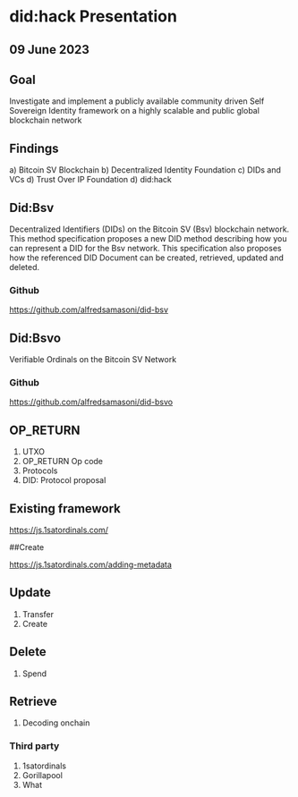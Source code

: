 # did:hack Presentation
## 09 June 2023

## Goal

Investigate and implement a publicly available community driven Self Sovereign Identity framework on a highly scalable and public global blockchain network

## Findings

a) Bitcoin SV Blockchain
b) Decentralized Identity Foundation
c) DIDs and VCs
d) Trust Over IP Foundation 
d) did:hack

## Did:Bsv 

Decentralized Identifiers (DIDs) on the Bitcoin SV (Bsv) blockchain network. This method specification proposes a new DID method describing how you can represent a DID for the Bsv network. This specification also proposes how the referenced DID Document can be created, retrieved, updated and deleted.

### Github
https://github.com/alfredsamasoni/did-bsv

## Did:Bsvo

Verifiable Ordinals on the Bitcoin SV Network

### Github
https://github.com/alfredsamasoni/did-bsvo

## OP_RETURN 

1. UTXO  
2. OP_RETURN Op code
3. Protocols
4. DID: Protocol proposal

## Existing framework
https://js.1satordinals.com/

##Create

https://js.1satordinals.com/adding-metadata

## Update 
1. Transfer 
2. Create  

## Delete

1. Spend

## Retrieve

1. Decoding onchain

### Third party

1. 1satordinals
2. Gorillapool
3. What 